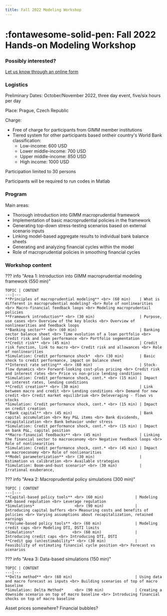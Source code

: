 ```yaml
--- 
title: Fall 2022 Modeling Workshop
---
```


# :fontawesome-solid-pen: Fall 2022 Hands-on Modeling Workshop

### Possibly interested?

[Let us know through an online form](https://forms.monday.com/forms/ca9e6c480ec5d2f37aeb7497408d8d4c?r=use1)


### Logistics

Preliminary Dates:  October/November 2022, three day event, five/six hours per day

Place: Prague, Czech Republic

Charge: 

* Free of charge for participants from GIMM member institutions
* Tiered system for other participants based ontheir  country's World Bank classification:
    * Low-income: 600 USD
    * Lower middle-income: 700 USD
    * Upper middle-income: 850 USD
    * High income: 1000 USD


Participation limited to 30 persons

Participants will be required to run codes in Matlab

### Program

Main areas:
 * Thorough introduction into GIMM macroprudential framework
 * Implementation of basic macroprudential policies in the framework
 * Generating top-down stress-testing scenarios based on external scenario inputs
 * Linking model-based aggregate results to individual bank balance sheets
 * Generating and analyzing financial cycles within the model
 * Role of macroprudential policies in smoothing financial cycles
 
### Workshop content
??? info "Area 1: Introduction into GIMM macroprudential modeling framework (550 min)" 

    TOPIC | CONTENT
    ---|---
    **Principles of macroprudential modeling** <br> (60 min)    | What is different in macroprudential modeling? <br> Role of nonlinearities <br> Macro-financial feedback loops <br> Modeling macroprudentail policies
    **Framework introduction** <br> (30 min)                    | Purpose, use cases <br> Overview of the key blocks <br> Overview of nonlinearities and feedback loops
    **Banking sector** <br> (60 min)                            | Banking sector balance sheet <br> Time evolution of a loan portfolio <br> Credit risk and loan performance <br> Portfolio segmentation
    **Credit risk** <br> (45 min)                               | Credit risk function, link to macro <br> Credit risk and allowances <br> Role of nonlinearities
    *Simulation: Credit performance shock*  <br> (30 min)       | Basic shock to credit performance, impact on balance sheet
    **Interest rate setting** <br> (60 min)                     | Stock-flow dynamics <br> Forward-looking cost-plus pricing <br> Credit risk and interest rates <br> Price vs non-price lending conditions
    *Simulation: Credit performance shock, cont.* <br> (15 min) | Impact on interest rates, lending conditions
    **Credit creation** <br> (30 min)                           | Link between macro and credit <br> Lending conditions <br> Demand for new credit <br> Credit market equilibrium <br> Deleveraging - flows vs stocks 
    *Simulation: Credit performance shock, cont.* <br> (15 min) | Impact on credit creation
    **Bank capital** <br> (45 min)                              | Bank capital accumulation <br> Key P&L items <br> Bank dividends, recapitalization <br> Bank behavior under stress
    *Simulation: Credit performance shock, cont.* <br> (15 min) | Impact on bank P&L, capital position
    **Macro-financial feedbacks** <br> (45 min)                 | Linking the financial sector to macroeconomy <br> Negative feedback loops <br> Role of nonlinearities
    *Simulation: Credit performance shock, cont.* <br> (45 min) | Impact on macroeconomy <br> Role of nonlienarities
    **Model parameterization** <br> (30 min)                    | Estimation vs calibration <br> Available strategies
    *Simulation: Boom-and-bust scenario* <br> (30 min)          | Irrational exuberance, 
 
 
??? info "Area 2: Macroprudential policy simulations (300 min)"

    TOPIC | CONTENT
    ---|---
    **Capital-based policy tools** <br> (60 min)              | Modeling CAR-based regulation <br> Leverage regulation
    *Simulations*                  <br> (90 min)              | Introducing capital buffers <br> Measuring costs and benefits of policies <br> Varying assumptions about recapitalization, retained earnings
    **Volume-based policy tools** <br> (60 min)               | Modeling credit caps <br> Modeling DTI, DSTI limits
    *Simulations*                 <br> (60 min)               | Introducing credit caps <br> Introducing DTI, DSTI
    **Credit gap (un)estimability** <br> (30 min)             | Feasibility of estimating financial cycle position <br> Forecast vs scenarios
 
??? info "Area 3: Data-based simulations (150 min)"

    TOPIC | CONTENT
    ---|---
    **Delta method** <br> (60 min)                            | Using data and macro forecast as inputs <br> Building scenarios of top of macro baseline 
    *Simulation: Delta Method*     <br> (90 min)              | Creating a downside scenario on top of macro baseline <br> Introducing financial shocks on top of macro baseline

Asset prices somewhere? Financial bubbles?
